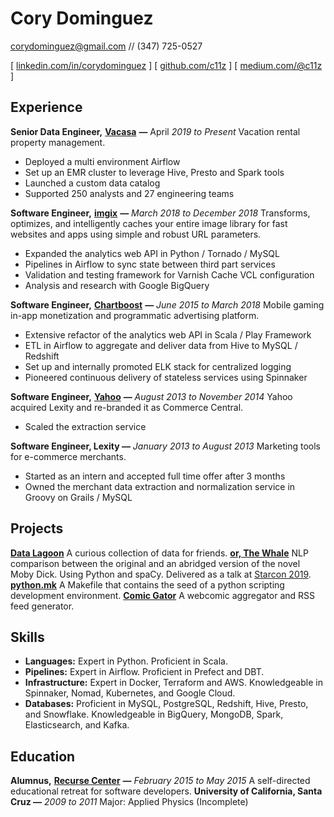 # Cory Dominguez
corydominguez@gmail.com // (347) 725-0527

[ [linkedin.com/in/corydominguez](https://www.linkedin.com/in/corydominguez) ] [ [github.com/c11z](https://github.com/c11z) ] [ [medium.com/@c11z](https://medium.com/@c11z) ]

## Experience

**Senior Data Engineer,** [**Vacasa**](https://vacasa.com) **—** April *2019 to Present*
Vacation rental property management.

- Deployed a multi environment Airflow
- Set up an EMR cluster to leverage Hive, Presto and Spark tools
- Launched a custom data catalog
- Supported 250 analysts and 27 engineering teams

**Software Engineer,** [**imgix**](https://www.imgix.com/) **—** *March 2018 to December 2018*
Transforms, optimizes, and intelligently caches your entire image library for fast websites and apps using simple and robust URL parameters.

- Expanded the analytics web API in Python / Tornado / MySQL
- Pipelines in Airflow to sync state between third part services 
- Validation and testing framework for Varnish Cache VCL configuration
- Analysis and research with Google BigQuery

**Software Engineer,** [**Chartboost**](https://chartboost.com) **—** *June 2015 to March 2018*
Mobile gaming in-app monetization and programmatic advertising platform.

- Extensive refactor of the analytics web API in Scala / Play Framework
- ETL in Airflow to aggregate and deliver data from Hive to MySQL / Redshift
- Set up and internally promoted ELK stack for centralized logging
- Pioneered continuous delivery of stateless services using Spinnaker

**Software Engineer,** [**Yahoo**](https://commercecentral.luminate.com/) **—** *August 2013 to November 2014*
Yahoo acquired Lexity and re-branded it as Commerce Central. 

- Scaled the extraction service

**Software Engineer, Lexity —** *January 2013 to August 2013*
Marketing tools for e-commerce merchants.

- Started as an intern and accepted full time offer after 3 months
- Owned the merchant data extraction and normalization service in Groovy on Grails / MySQL


## Projects

[**Data Lagoon**](https://github.com/c11z/data-lagoon)
A curious collection of data for friends.
[**or, The Whale**](https://github.com/c11z/or-the-whale)
NLP comparison between the original and an abridged version of the novel Moby Dick. Using Python and spaCy. Delivered as a talk at [Starcon 2019](https://www.youtube.com/watch?v=tyvVk3GLmy8). 
[**python.mk**](https://github.com/c11z/python-mk)
A Makefile that contains the seed of a python scripting development environment.
[**Comic Gator**](https://github.com/c11z/comicgator)
A webcomic aggregator and RSS feed generator.


## Skills
- **Languages:** Expert in Python. Proficient in Scala.
- **Pipelines:** Expert in Airflow. Proficient in Prefect and DBT.
- **Infrastructure:** Expert in Docker, Terraform and AWS. Knowledgeable in Spinnaker, Nomad, Kubernetes, and Google Cloud.
- **Databases:** Proficient in MySQL, PostgreSQL, Redshift, Hive, Presto, and Snowflake. Knowledgeable in BigQuery, MongoDB, Spark, Elasticsearch, and Kafka.


## Education

**Alumnus,** [**Recurse Center**](https://recurse.com) **—** *February 2015 to May 2015*
A self-directed educational retreat for software developers.
**University of California, Santa Cruz —** *2009 to 2011* 
Major: Applied Physics (Incomplete)

